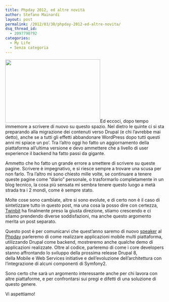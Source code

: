 ```yaml
---
title: Phpday 2012, ed altre novità
author: Stefano Mainardi
layout: post
permalink: /2012/03/30/phpday-2012-ed-altre-novita/
dsq_thread_id:
  - 2097790792
categories:
  - My Life
  - Senza categoria
---
```

[<img class="alignleft size-full wp-image-391" title="phpday2012_banner01" src="http://www.stefanomainardi.com/wp-content/uploads/2012/03/phpday2012_banner01.jpeg" alt="" width="300" height="200" />][1]Ed eccoci, dopo tempo immemore a scrivere di nuovo su questo spazio. Nel dietro le quinte ci si sta preparando alla migrazione dei contenuti verso Drupal (e chi l&#8217;avrebbe mai detto), anche se a tutti gli effetti abbandonare WordPress dopo tutti questi anni mi spiace un po&#8217;. Tra l&#8217;altro oggi ho fatto un aggiornamento della piattaforma all&#8217;ultima versione e devo ammettere che a livello di user experience il backend ha fatto passi da gigante.

Ammetto che ho fatto un grande errore a smettere di scrivere su queste pagine. Scrivere è impegnativo, e si riesce sempre a trovare una scusa per non farlo. Tra l&#8217;altro mi sono chiesto mille volte, se continuare a tenere queste pagine come &#8220;diario&#8221; personale, o trasformarlo completamente in un blog tecnico, la cosa più sensata mi sembra tenere questo luogo a metà strada tra i 2 mondi, come è sempre stato.

Molte cose sono cambiate, altre si sono evolute, e di certo non è il caso di sintetizzare tutto in questo post, ma una cosa la posso dire con certezza, [Twinbit][2] ha finalmente preso la giusta direzione, stiamo crescendo e ci stiamo prendendo diverse soddisfazioni, ma anche questo argomento merita un post separato.

Questo post è per comunicarvi che quest&#8217;anno saremo di nuovo [speaker][3] al [Phpday][4] parleremo di come realizzare applicazioni mobile multi piattaforma, utilizzando Drupal come backend, mostreremo anche qualche demo di applicazioni realizzate. Oltre al codice, parleremo di come i core developers stanno affrontando lo sviluppo della prossima release Drupal 8, della Mobile e Web Services initiative e dell&#8217;evoluzione dell&#8217;architettura con l&#8217;integrazione di alcuni componenti di Symfony2.

Sono certo che sarà un argomento interessante anche per chi lavora con altre piattaforme, e per confrontarsi sui pregi e difetti di una soluzione di questo genere.

Vi aspettiamo!

 [1]: http://www.stefanomainardi.com/wp-content/uploads/2012/03/phpday2012_banner01.jpeg
 [2]: http://twinbit.it/
 [3]: http://2012.phpday.it/schedule/
 [4]: http://phpday.it/